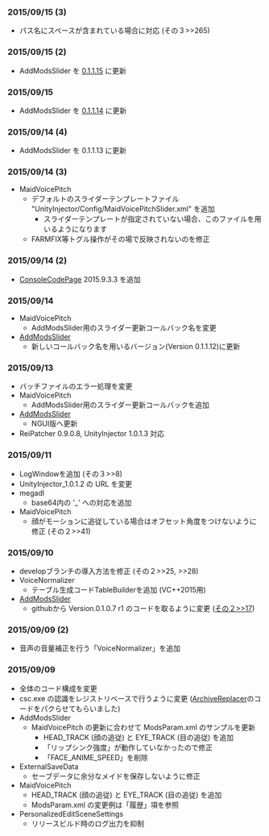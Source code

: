 ### 2015/09/15 (3)

   - パス名にスペースが含まれている場合に対応 (その３>>265)
 
### 2015/09/15 (2)

   - AddModsSlider を [0.1.1.15](https://github.com/CM3D2-01/CM3D2.AddModsSlider.Plugin/tree/8b615573d728c7a8517f48f001df6bc1d4d41e10) に更新
 
### 2015/09/15

   - AddModsSlider を [0.1.1.14](https://github.com/CM3D2-01/CM3D2.AddModsSlider.Plugin/tree/281b142d3443a503a68b86bb513c898d04298f17) に更新
 
### 2015/09/14 (4)

 - AddModsSlider を 0.1.1.13 に更新

### 2015/09/14 (3)

 - MaidVoicePitch
    - デフォルトのスライダーテンプレートファイル "UnityInjector/Config/MaidVoicePitchSlider.xml" を追加
       - スライダーテンプレートが指定されていない場合、このファイルを用いるようになります
    - FARMFIX等トグル操作がその場で反映されないのを修正

### 2015/09/14 (2)

 - [ConsoleCodePage](https://gist.github.com/asm256/9bfb88336a1433e2328a) 2015.9.3.3 を追加

### 2015/09/14

 - MaidVoicePitch
    - AddModsSlider用のスライダー更新コールバック名を変更
 - [AddModsSlider](https://github.com/CM3D2-01/CM3D2.AddModsSlider.Plugin)
    - 新しいコールバック名を用いるバージョン(Version 0.1.1.12)に更新

### 2015/09/13

 - バッチファイルのエラー処理を変更
 - MaidVoicePitch
    - AddModsSlider用のスライダー更新コールバックを追加
 - [AddModsSlider](https://github.com/CM3D2-01/CM3D2.AddModsSlider.Plugin)
    - NGUI版へ更新
 - ReiPatcher 0.9.0.8, UnityInjector 1.0.1.3 対応

### 2015/09/11

 - LogWindowを追加 (その３>>8)
 - UnityInjector_1.0.1.2 の URL を変更
 - megadl
    - base64内の '_' への対応を追加
 - MaidVoicePitch
    - 顔がモーションに追従している場合はオフセット角度をつけないように修正 (その２>>41)

### 2015/09/10

 - developブランチの導入方法を修正 (その２>>25, >>28)
 - VoiceNormalizer
    - テーブル生成コードTableBuilderを追加 (VC++2015用)
 - [AddModsSlider](https://github.com/CM3D2-01/CM3D2.AddModsSlider.Plugin)
    - githubから Version.0.1.0.7 r1 のコードを取るように変更 ([その２>>17](https://github.com/CM3D2-01/CM3D2.AddModsSlider.Plugin/commit/c26e907c9b9d0f0aa606e721586be8a90689a005))

### 2015/09/09 (2)

 - 音声の音量補正を行う「VoiceNormalizer」を追加


### 2015/09/09

 - 全体のコード構成を変更
 - csc.exe の認識をレジストリベースで行うように変更 ([ArchiveReplacer](https://gist.github.com/asm256/8f5472657c1675bdc77a)のコードをパクらせてもらいました)
 - AddModsSlider
    - MaidVoicePitch の更新に合わせて ModsParam.xml のサンプルを更新
       -  HEAD_TRACK (顔の追従) と EYE_TRACK (目の追従) を追加
       - 「リップシンク強度」が動作していなかったので修正
       - 「FACE_ANIME_SPEED」を削除
 - ExternalSaveData
    - セーブデータに余分なメイドを保存しないように修正
 - MaidVoicePitch
    - HEAD_TRACK (顔の追従) と EYE_TRACK (目の追従) を追加
    - ModsParam.xml の変更例は「履歴」項を参照
 - PersonalizedEditSceneSettings
   - リリースビルド時のログ出力を抑制
